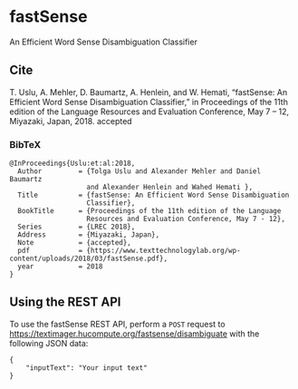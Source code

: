 # fastSense
An Efficient Word Sense Disambiguation Classifier

## Cite
T. Uslu, A. Mehler, D. Baumartz, A. Henlein, and W. Hemati, “fastSense: An Efficient Word Sense Disambiguation Classifier,” in Proceedings of the 11th edition of the Language Resources and Evaluation Conference, May 7 – 12, Miyazaki, Japan, 2018. accepted

### BibTeX

```
@InProceedings{Uslu:et:al:2018,
  Author         = {Tolga Uslu and Alexander Mehler and Daniel Baumartz
                   and Alexander Henlein and Wahed Hemati },
  Title          = {fastSense: An Efficient Word Sense Disambiguation
                   Classifier},
  BookTitle      = {Proceedings of the 11th edition of the Language
                   Resources and Evaluation Conference, May 7 - 12},
  Series         = {LREC 2018},
  Address        = {Miyazaki, Japan},
  Note           = {accepted},
  pdf            = {https://www.texttechnologylab.org/wp-content/uploads/2018/03/fastSense.pdf},
  year           = 2018
}
```

## Using the REST API

To use the fastSense REST API, perform a `POST` request to https://textimager.hucompute.org/fastsense/disambiguate with the following JSON data:

```
{
	"inputText": "Your input text"
}
```
